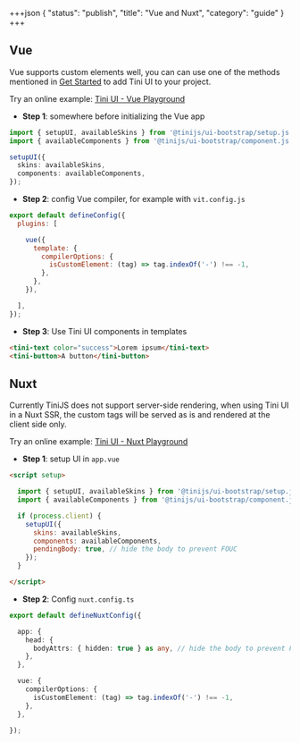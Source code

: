 +++json
{
  "status": "publish",
  "title": "Vue and Nuxt",
  "category": "guide"
}
+++

## Vue

Vue supports custom elements well, you can can use one of the methods mentioned in [Get Started](/ui/get-started) to add Tini UI to your project.

Try an online example: [Tini UI - Vue Playground](https://stackblitz.com/edit/tini-ui-vue-playground?file=src%2FApp.vue)

- **Step 1**: somewhere before initializing the Vue app

```ts
import { setupUI, availableSkins } from '@tinijs/ui-bootstrap/setup.js';
import { availableComponents } from '@tinijs/ui-bootstrap/component.js';

setupUI({
  skins: availableSkins,
  components: availableComponents,
});
```

- **Step 2**: config Vue compiler, for example with `vit.config.js`

```js
export default defineConfig({
  plugins: [

    vue({
      template: {
        compilerOptions: {
          isCustomElement: (tag) => tag.indexOf('-') !== -1,
        },
      },
    }),

  ],
});
```

- **Step 3**: Use Tini UI components in templates

```html
<tini-text color="success">Lorem ipsum</tini-text>
<tini-button>A button</tini-button>
```

## Nuxt

Currently TiniJS does not support server-side rendering, when using Tini UI in a Nuxt SSR, the custom tags will be served as is and rendered at the client side only.  

Try an online example: [Tini UI - Nuxt Playground](https://stackblitz.com/edit/tini-ui-nuxt-playground?file=app.vue)

- **Step 1**: setup UI in `app.vue`

```html
<script setup>

  import { setupUI, availableSkins } from '@tinijs/ui-bootstrap/setup.js';
  import { availableComponents } from '@tinijs/ui-bootstrap/component.js';

  if (process.client) {
    setupUI({
      skins: availableSkins,
      components: availableComponents,
      pendingBody: true, // hide the body to prevent FOUC
    });
  }

</script>
```

- **Step 2**: Config `nuxt.config.ts`

```ts
export default defineNuxtConfig({

  app: {
    head: {
      bodyAttrs: { hidden: true } as any, // hide the body to prevent FOUC
    },
  },

  vue: {
    compilerOptions: {
      isCustomElement: (tag) => tag.indexOf('-') !== -1,
    },
  },

});
```
